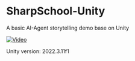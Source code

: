 # SharpSchool-Unity

A basic AI-Agent storytelling demo base on Unity

[![Video](https://img.youtube.com/vi/RYDWoeAIkho/maxresdefault.jpg)](https://www.youtube.com/watch?v=RYDWoeAIkho)

Unity version: 2022.3.11f1
